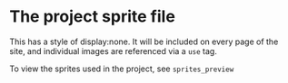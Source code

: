 # The project sprite file

This has a style of display:none. It will be included on every page of the site, and individual images are referenced via a `use` tag.

To view the sprites used in the project, see `sprites_preview`

